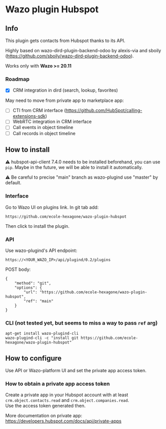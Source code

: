 Wazo plugin Hubspot
======================

## Info

This plugin gets contacts from Hubspot thanks to its API.

Highly based on wazo-dird-plugin-backend-odoo by alexis-via and sboily (https://github.com/sboily/wazo-dird-plugin-backend-odoo).

Works only with **Wazo >= 20.11**

### Roadmap

- [x] CRM integration in dird (search, lookup, favorites)

May need to move from private app to marketplace app:

- [ ] CTI from CRM interface (https://github.com/HubSpot/calling-extensions-sdk)
- [ ] WebRTC integration in CRM interface
- [ ] Call events in object timeline
- [ ] Call records in object timeline

## How to install

⚠️ hubspot-api-client 7.4.0 needs to be installed beforehand, you can use `pip`.
Maybe in the future, we will be able to install it automatically.

⚠️ Be careful to precise "main" branch as wazo-plugind use "master" by default.

### Interface

Go to Wazo UI on plugins link.
In git tab add:

    https://github.com/ecole-hexagone/wazo-plugin-hubspot

Then click to install the plugin.

### API

Use wazo-plugind's API endpoint:

    https://<YOUR_WAZO_IP>/api/plugind/0.2/plugins

POST body:

    {
        "method": "git",
        "options": {
            "url": "https://github.com/ecole-hexagone/wazo-plugin-hubspot",
            "ref": "main"
        }
    }

### CLI (not tested yet, but seems to miss a way to pass `ref` arg)

    apt-get install wazo-plugind-cli
    wazo-plugind-cli -c "install git https://github.com/ecole-hexagone/wazo-plugin-hubspot"

## How to configure

Use API or Wazo-platform UI and set the private app access token.

### How to obtain a private app access token

Create a private app in your Hubspot account with at least `crm.object.contacts.read` and `crm.object.companies.read`.  
Use the access token generated then.

More documentation on private app: https://developers.hubspot.com/docs/api/private-apps
